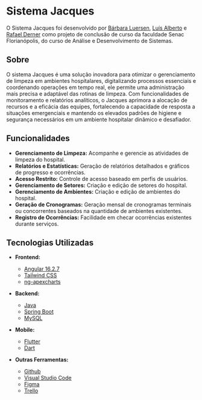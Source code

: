 # Sistema Jacques

O Sistema Jacques foi desenvolvido por [Bárbara Luersen](https://github.com/barbaraLuersen), [Luís Alberto](https://github.com/betossauro) e [Rafael Derner](https://github.com/rafael-derner) como projeto de conclusão de curso da faculdade Senac Florianópolis, do curso de Análise e Desenvolvimento de Sistemas.

## Sobre

O sistema Jacques é uma solução inovadora para otimizar o gerenciamento de limpeza em ambientes hospitalares, digitalizando processos essenciais e coordenando operações em tempo real, ele permite uma administração mais precisa e adaptável das rotinas de limpeza. Com funcionalidades de monitoramento e relatórios analíticos, o Jacques aprimora a alocação de recursos e a eficácia das equipes, fortalecendo a capacidade de resposta a situações emergenciais e mantendo os elevados padrões de higiene e segurança necessários em um ambiente hospitalar dinâmico e desafiador.

## Funcionalidades

- **Gerenciamento de Limpeza:** Acompanhe e gerencie as atividades de limpeza do hospital.
- **Relatórios e Estatísticas:** Geração de relatórios detalhados e gráficos de progresso e ocorrências.
- **Acesso Restrito:** Controle de acesso baseado em perfis de usuários.
- **Gerenciamento de Setores:** Criação e edição de setores do hospital.
- **Gerenciamento de Ambientes:** Criação e edição de ambientes do hospital.
- **Geração de Cronogramas:** Geração mensal de cronogramas terminais ou concorrentes baseados na quantidade de ambientes existentes.
- **Registro de Ocorrências:** Facilidade em checar ocorrências existentes durante serviços.

## Tecnologias Utilizadas

- **Frontend:**
  - [Angular 16.2.7](https://angular.io/)
  - [Tailwind CSS](https://tailwindcss.com/)
  - [ng-apexcharts](https://apexcharts.com/)

- **Backend:**
  - [Java](https://www.java.com/)
  - [Spring Boot](https://spring.io/projects/spring-boot)
  - [MySQL](https://www.mysql.com/)

- **Mobile:**
  - [Flutter](https://flutter.dev)
  - [Dart](https://dart.dev)

- **Outras Ferramentas:**
  - [Github](https://github.com/)
  - [Visual Studio Code](https://code.visualstudio.com/)
  - [Figma](https://www.figma.com/)
  - [Trello](https://trello.com/)
